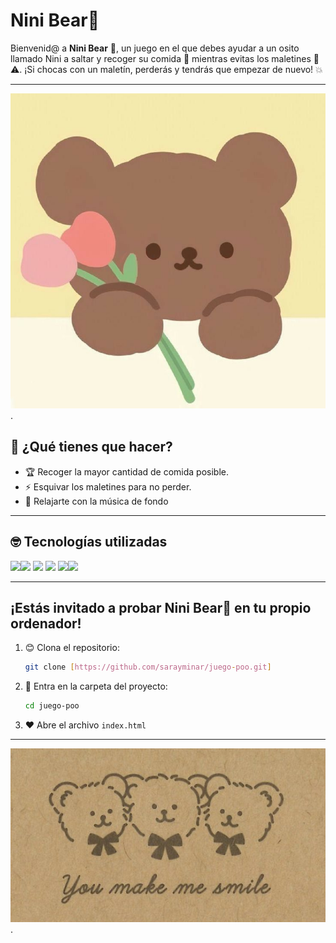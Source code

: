 # Nini Bear🐻
Bienvenid@ a **Nini Bear** 🤎, un juego en el que debes ayudar a un osito llamado Nini a saltar y recoger su comida 🍗 mientras evitas los maletines 💼⚠️. ¡Si chocas con un maletín, perderás y tendrás que empezar de nuevo! 💥

---
![Ositos](./img/ositoflor.jpg). 
## 🌟 ¿Qué tienes que hacer?

- 🏆 Recoger la mayor cantidad de comida posible.
- ⚡ Esquivar los maletines para no perder.
- 💆 Relajarte  con la música de fondo
  
---

## 🤓 Tecnologías utilizadas
<img height="50" src="https://user-images.githubusercontent.com/25181517/192158954-f88b5814-d510-4564-b285-dff7d6400dad.png"><img height="50" src="https://user-images.githubusercontent.com/25181517/183898674-75a4a1b1-f960-4ea9-abcb-637170a00a75.png"> 
<img height="50" src="https://user-images.githubusercontent.com/25181517/117447155-6a868a00-af3d-11eb-9cfe-245df15c9f3f.png"> 
<img height="50" src="https://user-images.githubusercontent.com/25181517/192108891-d86b6220-e232-423a-bf5f-90903e6887c3.png">
<img height="50" src="https://user-images.githubusercontent.com/25181517/192108372-f71d70ac-7ae6-4c0d-8395-51d8870c2ef0.png"><img height="50" src="https://user-images.githubusercontent.com/25181517/192108374-8da61ba1-99ec-41d7-80b8-fb2f7c0a4948.png"> 

---

## ¡Estás invitado a probar Nini Bear🐻 en tu propio ordenador!

1. 😊 Clona el repositorio:  
   ```bash
   git clone [https://github.com/sarayminar/juego-poo.git]
2. 📂 Entra en la carpeta del proyecto:  
   ```bash
   cd juego-poo
   ```
3. ❤️ Abre el archivo `index.html` 

---
![Ositos](./img/ositos.png). 

